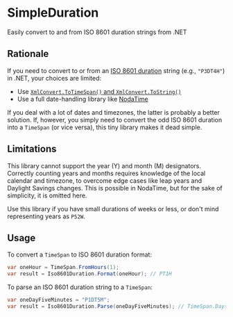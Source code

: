 # SimpleDuration
Easily convert to and from ISO 8601 duration strings from .NET

## Rationale

If you need to convert to or from an [ISO 8601 duration](https://en.wikipedia.org/wiki/ISO_8601#Durations) string (e.g., `"P3DT4H"`) in .NET, your choices are limited:

* Use [`XmlConvert.ToTimeSpan()` and `XmlConvert.ToString()`](http://stackoverflow.com/questions/12466188/how-do-i-convert-an-iso8601-timespan-to-a-c-sharp-timespan)
* Use a full date-handling library like [NodaTime](http://nodatime.org/1.3.x/userguide/serialization.html)

If you deal with a lot of dates and timezones, the latter is probably a better solution. If, however, you simply need to convert the odd ISO 8601 duration into a `TimeSpan` (or vice versa), this tiny library makes it dead simple.

## Limitations

This library cannot support the year (Y) and month (M) designators. Correctly counting years and months requires knowledge of the local calendar and timezone, to overcome edge cases like leap years and Daylight Savings changes. This is possible in NodaTime, but for the sake of simplicity, it is omitted here.

Use this library if you have small durations of weeks or less, or don't mind representing years as `P52W`.

## Usage

To convert a `TimeSpan` to ISO 8601 duration format:
```csharp
var oneHour = TimeSpan.FromHours(1);
var result = Iso8601Duration.Format(oneHour); // PT1H
```

To parse an ISO 8601 duration string to a `TimeSpan`:
```csharp
var oneDayFiveMinutes = "P1DT5M";
var result = Iso8601Duration.Parse(oneDayFiveMinutes); // TimeSpan.Days == 1 && TimeSpan.Minutes == 5
```
